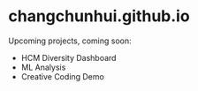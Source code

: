 # changchunhui.github.io

Upcoming projects, coming soon:
* HCM Diversity Dashboard
* ML Analysis
* Creative Coding Demo
